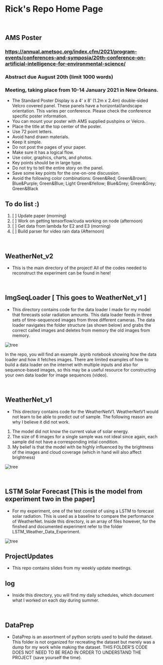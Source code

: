 # Rick's Repo Home Page

<br>

## AMS Poster
### https://annual.ametsoc.org/index.cfm/2021/program-events/conferences-and-symposia/20th-conference-on-artificial-intelligence-for-environmental-science/
### Abstract due August 20th (limit 1000 words)
### Meeting, taking place from 10-14 January 2021 in New Orleans.
* The Standard Poster Display is a 4' x 8' (1.2m x 2.4m) double-sided Velcro covered panel. These panels have a horizontal/landscape orientation. This varies per conference. Please check the conference specific poster information.
* You can mount your poster with AMS supplied pushpins or Velcro.
* Place the title at the top center of the poster.
* Use 72 point letters.
* Avoid hand drawn materials.
* Keep it simple.
* Do not post the pages of your paper.
* Make sure it has a logical flow.
* Use color, graphics, charts, and photos.
* Key points should be in large type.
* Do not try to tell the entire story on the panel.
* Save some key points for the one-on-one discussion.
* Avoid the following color combinations: Green&Red; Green&Brown; Blue&Purple; Green&Blue; Light Green&Yellow; Blue&Grey; Green&Grey; Green&Black

## To do list :)
01. [ ] Update paper (morning)
02. [ ] Work on getting tensorflow/cuda working on node (afternoon)
03. [ ] Get data from lambda for E2 and E3 (morning)
04. [ ] Build parser for video rain data (Afternoon) 

<br>

## WeatherNet_v2
* This is the main directory of the project! All of the codes needed to reconstruct the experiment can be found in here!

<br>

## ImgSeqLoader [ This goes to WeatherNet_v1 ]
* This directory contains code for the data loader I made for my model that forecasts solar radiation amounts. This data loader feeds in three sets of time-sequenced images from three different cameras. The data loader navigates the folder structure (as shown below) and grabs the correct called images and deletes from memory the old images from memory.

![tree](Images/DataLoaderDirPic.png)                                                                                          
                                                                                         
In the repo, you will find an example .ipynb notebook showing how the data loader and how it fetches images. There are limited examples of how to build a data loader on the internet with multiple inputs and also for sequence-based images, so this may be a useful resource for constructing your own data loader for image sequences (video). 

<br>

## WeatherNet_v1
* This directory contains code for the WeatherNetV1. WeatherNetV1 would not learn to be able to predict out of sample. The following reason are why I believe it did not work.
1. The model did not know the current value of solar energy.
2. The size of 6 images for a single sample was not ideal since again, each sample did not have a corresponding intial condition. 
3. My belief is that the model with be highly influenced by the brightness of the images and cloud coverage (which in hand will also affect brightness)

![tree](Images/WeatherNet_v1_pic.png) 

<br>

## LSTM Solar Forecast [This is the model from experiment two in the paper]
* For my experiment, one of the test consist of using a LSTM to forecast solar radiation. This is used as a baseline to compare the performance of WeatherNet.
Inside this directory, is an array of files however, for the finshed and documented experiment refer to the folder LSTM_Weather_Data_Experiment.

![tree](Images/LSTM_Weather_Model_netron.png) 

## ProjectUpdates
* This repo contains slides from my weekly update meetings.

## log
* Inside this directory, you will find my daily schedules, which document what I worked on each day during summer.

<br>

## DataPrep
* DataPrep is an assortment of python scripts used to build the dataset. This folder is not organized for recreating the dataset but merely was a dump for my work while making the dataset. THIS FOLDER'S CODE DOES NOT NEED TO BE READ IN ORDER TO UNDERSTAND THE PROJECT (save yourself the time).

